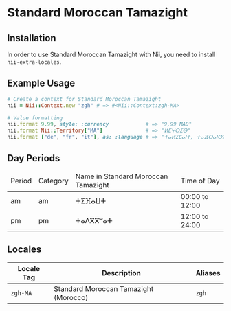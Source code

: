 <!-- This file has been generated. Source: languages/_template.md.erb -->

# Standard Moroccan Tamazight

## Installation

In order to use Standard Moroccan Tamazight with Nii, you need to install `nii-extra-locales`.

## Example Usage

``` ruby
# Create a context for Standard Moroccan Tamazight
nii = Nii::Context.new "zgh" # => #<Nii::Context:zgh-MA>

# Value formatting
nii.format 9.99, style: :currency            # => "9,99 MAD"
nii.format Nii::Territory["MA"]              # => "ⵍⵎⵖⵔⵉⴱ"
nii.format ["de", "fr", "it"], as: :language # => "ⵜⴰⵍⵉⵎⴰⵏⵜ, ⵜⴰⴼⵔⴰⵏⵙⵉⵙⵜ, ⵜⴰⵟⴰⵍⵢⴰⵏⵜ"
```

## Day Periods


<table>
  <thead>
    <tr>
      <td>Period</td>
      <td>Category</td>
      <td>Name in Standard Moroccan Tamazight</td>
      <td>Time of Day</td>
    </tr>
  </thead>
  <tbody>
    <tr>
      <td>am</td>
      <td>am</td>
      <td>ⵜⵉⴼⴰⵡⵜ</td>
      <td>00:00 to 12:00</td>
    </tr>
    <tr>
      <td>pm</td>
      <td>pm</td>
      <td>ⵜⴰⴷⴳⴳⵯⴰⵜ</td>
      <td>12:00 to 24:00</td>
    </tr>
  </tbody>
</table>



## Locales

<table>
  <thead>
    <tr>
      <th>Locale Tag</th>
      <th>Description</th>
      <th>Aliases</th>
    </tr>
  </thead>
  <tbody>
    <tr>
      <td><code>zgh-MA</code></td>
      <td>Standard Moroccan Tamazight (Morocco)</td>
      <td><code>zgh</code></td>
    </tr>
  </tbody>
</table>

